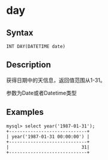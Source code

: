 # day

## Syntax

`INT DAY(DATETIME date)`

## Description

获得日期中的天信息，返回值范围从1-31。

参数为Date或者Datetime类型

## Examples

```
mysql> select year('1987-01-31');
+-----------------------------+
| year('1987-01-31 00:00:00') |
+-----------------------------+
|                           31|
+-----------------------------+
```